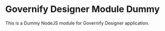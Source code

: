 # Governify Designer Module Dummy
This is a Dummy NodeJS module for Governify Designer application.
